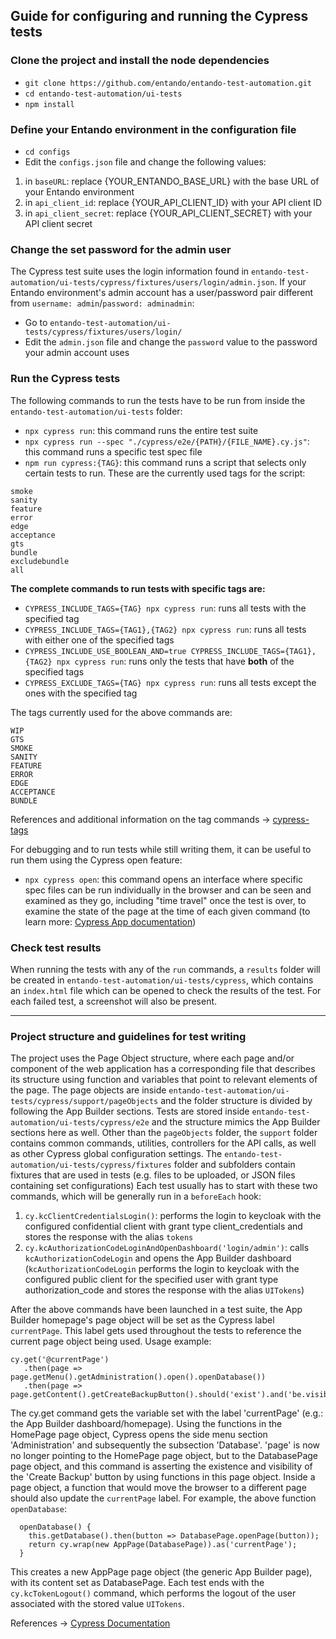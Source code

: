## Guide for configuring and running the Cypress tests

### Clone the project and install the node dependencies
- `git clone https://github.com/entando/entando-test-automation.git`
- `cd entando-test-automation/ui-tests`
- `npm install`
### Define your Entando environment in the configuration file
- `cd configs`
- Edit the `configs.json` file and change the following values:
1) in `baseURL`: replace {YOUR_ENTANDO_BASE_URL} with the base URL of your Entando environment
2) in `api_client_id`: replace {YOUR_API_CLIENT_ID} with your API client ID
3) in `api_client_secret`: replace {YOUR_API_CLIENT_SECRET} with your API client secret
### Change the set password for the admin user
The Cypress test suite uses the login information found in `entando-test-automation/ui-tests/cypress/fixtures/users/login/admin.json`.
If your Entando environment's admin account has a user/password pair different from `username: admin`/`password: adminadmin`:
- Go to `entando-test-automation/ui-tests/cypress/fixtures/users/login/`
- Edit the `admin.json` file and change the `password` value to the password your admin account uses
### Run the Cypress tests
The following commands to run the tests have to be run from inside the `entando-test-automation/ui-tests` folder:
- `npx cypress run`: this command runs the entire test suite
- `npx cypress run --spec "./cypress/e2e/{PATH}/{FILE_NAME}.cy.js"`: this command runs a specific test spec file
- `npm run cypress:{TAG}`: this command runs a script that selects only certain tests to run. These are the currently used tags for the script:
```
smoke
sanity
feature
error
edge
acceptance
gts
bundle
excludebundle
all
```
**The complete commands to run tests with specific tags are:**
- `CYPRESS_INCLUDE_TAGS={TAG} npx cypress run`: runs all tests with the specified tag
- `CYPRESS_INCLUDE_TAGS={TAG1},{TAG2} npx cypress run`: runs all tests with either one of the specified tags
- `CYPRESS_INCLUDE_USE_BOOLEAN_AND=true CYPRESS_INCLUDE_TAGS={TAG1},{TAG2} npx cypress run`: runs only the tests that have **both** of the specified tags
- `CYPRESS_EXCLUDE_TAGS={TAG} npx cypress run`: runs all tests except the ones with the specified tag

The tags currently used for the above commands are:
```
WIP
GTS
SMOKE
SANITY
FEATURE
ERROR
EDGE
ACCEPTANCE
BUNDLE
```
References and additional information on the tag commands -> [cypress-tags](https://github.com/infosum/cypress-tags)

For debugging and to run tests while still writing them, it can be useful to run them using the Cypress open feature:
- `npx cypress open`: this command opens an interface where specific spec files can be run individually in the browser and can be seen and examined as they go, including "time travel" once the test is over, to examine the state of the page at the time of each given command (to learn more: [Cypress App documentation](https://docs.cypress.io/guides/core-concepts/cypress-app))
### Check test results
When running the tests with any of the `run` commands, a `results` folder will be created in `entando-test-automation/ui-tests/cypress`, which contains an `index.html` file which can be opened to check the results of the test. For each failed test, a screenshot will also be present.

---

### Project structure and guidelines for test writing

The project uses the Page Object structure, where each page and/or component of the web application has a corresponding file that describes its structure using function and variables that point to relevant elements of the page.
The page objects are inside `entando-test-automation/ui-tests/cypress/support/pageObjects` and the folder structure is divided by following the App Builder sections.
Tests are stored inside `entando-test-automation/ui-tests/cypress/e2e` and the structure mimics the App Builder sections here as well.
Other than the `pageObjects` folder, the `support` folder contains common commands, utilities, controllers for the API calls, as well as other Cypress global configuration settings.
The `entando-test-automation/ui-tests/cypress/fixtures` folder and subfolders contain fixtures that are used in tests (e.g. files to be uploaded, or JSON files containing set configurations)
Each test usually has to start with these two commands, which will be generally run in a `beforeEach` hook:
1) `cy.kcClientCredentialsLogin()`: performs the login to keycloak with the configured confidential client with grant type client_credentials and stores the response with the alias `tokens`
2) `cy.kcAuthorizationCodeLoginAndOpenDashboard('login/admin')`: calls `kcAuthorizationCodeLogin` and opens the App Builder dashboard (`kcAuthorizationCodeLogin` performs the login to keycloak with the configured public client for the specified user with grant type authorization_code and stores the response with the alias `UITokens`)

After the above commands have been launched in a test suite, the App Builder homepage's page object will be set as the Cypress label `currentPage`. This label gets used throughout the tests to reference the current page object being used.
Usage example:
```
cy.get('@currentPage')
   .then(page => page.getMenu().getAdministration().open().openDatabase())
   .then(page => page.getContent().getCreateBackupButton().should('exist').and('be.visible');
```
The cy.get command gets the variable set with the label 'currentPage' (e.g.: the App Builder dashboard/homepage). Using the functions in the HomePage page object, Cypress opens the side menu section 'Administration' and subsequently the subsection 'Database'. 'page' is now no longer pointing to the HomePage page object, but to the DatabasePage page object, and this command is asserting the existence and visibility of the 'Create Backup' button by using functions in this page object.
Inside a page object, a function that would move the browser to a different page should also update the `currentPage` label. For example, the above function `openDatabase`:
```
  openDatabase() {
    this.getDatabase().then(button => DatabasePage.openPage(button));
    return cy.wrap(new AppPage(DatabasePage)).as('currentPage');
  }
```
This creates a new AppPage page object (the generic App Builder page), with its content set as DatabasePage.
Each test ends with the `cy.kcTokenLogout()` command, which performs the logout of the user associated with the stored value `UITokens`.

References -> [Cypress Documentation](https://docs.cypress.io/guides/overview/why-cypress)
